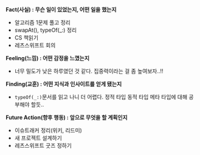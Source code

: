 **Fact(사실) : 무슨 일이 있었는지, 어떤 일을 했는지**

- 알고리즘 1문제 풀고 정리
- swapAt(), typeOf(_:) 정리
- CS 책읽기
- 레츠스위프트 회의

**Feeling(느낌) : 어떤 감정을 느꼈는지**

- 너무 밀도가 낮은 하루였던 것 같다. 집중력이라는 걸 좀 높여보자..!!

**Finding(교훈) : 어떤 지식과 인사이트를 얻게 됐는지**

- `typeOf(_:)`문서를 읽고 나니 더 어렵다. 정적 타입 동적 타입 메타 타입에 대해 공부해야 할듯..

**Future Action(향후 행동) : 앞으로 무엇을 할 계획인지**

- 이슈트래커 정리(위키, 리드미)
- 새 프로젝트 설계하기
- 레츠스위프트 굿즈 정하기
